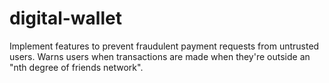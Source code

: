 # digital-wallet
Implement features to prevent fraudulent payment requests from untrusted users. Warns users when transactions are made when they're outside an "nth degree of friends network".
